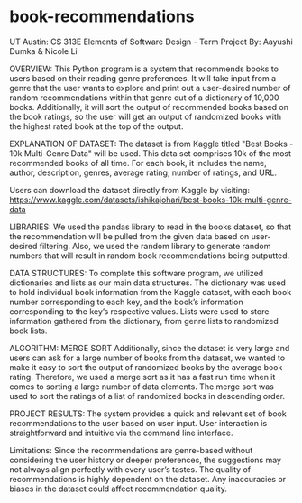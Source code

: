 # book-recommendations
UT Austin: CS 313E Elements of Software Design - Term Project
By: Aayushi Dumka & Nicole Li

OVERVIEW:
This Python program is a system that recommends books to users based on their reading genre preferences. It will take input from a genre that the user wants to explore and print out a user-desired number of random recommendations within that genre out of a dictionary of 10,000 books. Additionally, it will sort the output of recommended books based on the book ratings, so the user will get an output of randomized books with the highest rated book at the top of the output.

EXPLANATION OF DATASET:
The dataset is from Kaggle titled "Best Books - 10k Multi-Genre Data" will be used. This data set comprises 10k of the most recommended books of all time. For each book, it includes the name, author, description, genres, average rating, number of ratings, and URL. 

Users can download the dataset directly from Kaggle by visiting: 
https://www.kaggle.com/datasets/ishikajohari/best-books-10k-multi-genre-data

LIBRARIES:
We used the pandas library to read in the books dataset, so that the recommendation will be pulled from the given data based on user-desired filtering. Also, we used the random library to generate random numbers that will result in random book recommendations being outputted.

DATA STRUCTURES:
To complete this software program, we utilized dictionaries and lists as our main 
data structures. The dictionary was used to hold individual book information from the Kaggle dataset, with each book number corresponding to each key, and the book’s information corresponding to the key’s respective values. Lists were used to store information gathered from the dictionary, from genre lists to randomized book lists.

ALGORITHM: MERGE SORT
Additionally, since the dataset is very large and users can ask for a large number of books from the dataset, we wanted to make it easy to sort the output of randomized books by the average book rating. Therefore, we used a merge sort as it has a fast run time when it comes to sorting a large number of data elements. The merge sort was used to sort the ratings of a list of randomized books in descending order.

PROJECT RESULTS:
The system provides a quick and relevant set of book recommendations to the user based on user input. User interaction is straightforward and intuitive via the command line interface. 

Limitations: Since the recommendations are genre-based without considering the user history or deeper preferences, the suggestions may not always align perfectly with every user’s tastes. The quality of recommendations is highly dependent on the dataset. Any inaccuracies or biases in the dataset could affect recommendation quality.



